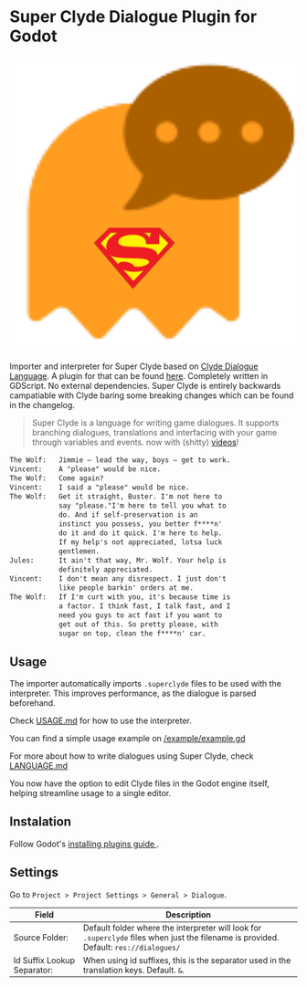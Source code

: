# Super Clyde Dialogue Plugin for Godot

<p align="center"><img src="icon.png" alt=/></p>

Importer and interpreter for Super Clyde based on [Clyde Dialogue Language](https://github.com/viniciusgerevini/clyde). A plugin for that can be found [here](https://github.com/viniciusgerevini/godot-clyde-dialogue). Completely written in GDScript. No external dependencies. Super Clyde is entirely backwards campatiable with Clyde baring some breaking changes which can be found in the changelog. 

> Super Clyde is a language for writing game dialogues. It supports branching dialogues, translations and interfacing with your game through variables and events. now with (shitty) [videos](https://www.youtube.com/playlist?list=PL5jCxg8GFqU4noTnHmy_O1lISN8bFMK8Z)!

```
The Wolf:   Jimmie – lead the way, boys – get to work.
Vincent:    A "please" would be nice.
The Wolf:   Come again?
Vincent:    I said a "please" would be nice.
The Wolf:   Get it straight, Buster. I'm not here to
            say "please."I'm here to tell you what to
            do. And if self-preservation is an
            instinct you possess, you better f****n'
            do it and do it quick. I'm here to help.
            If my help's not appreciated, lotsa luck
            gentlemen.
Jules:      It ain't that way, Mr. Wolf. Your help is
            definitely appreciated.
Vincent:    I don't mean any disrespect. I just don't
            like people barkin' orders at me.
The Wolf:   If I'm curt with you, it's because time is
            a factor. I think fast, I talk fast, and I
            need you guys to act fast if you want to
            get out of this. So pretty please, with
            sugar on top, clean the f****n' car.
```

## Usage

The importer automatically imports `.superclyde` files to be used with the interpreter. This improves performance, as the dialogue is parsed beforehand.

Check [USAGE.md](./USAGE.md) for how to use the interpreter.

You can find a simple usage example on [/example/example.gd](./example/example.gd)

For more about how to write dialogues using Super Clyde, check [LANGUAGE.md](https://github.com/PaganSeaWitch/Super-Clyde-Godot-Plugin/blob/master/LANGUAGE.md)

You now have the option to edit Clyde files in the Godot engine itself, helping streamline usage to a single editor. 

## Instalation

Follow Godot's [ installing plugins guide ]( https://docs.godotengine.org/en/stable/tutorials/plugins/editor/installing_plugins.html).


## Settings

Go to `Project > Project Settings > General > Dialogue`.

| Field                   | Description |
| ----------------------- | ----------- |
| Source Folder: | Default folder where the interpreter will look for `.superclyde` files when just the filename is provided. Default: `res://dialogues/` |
| Id Suffix Lookup Separator: | When using id suffixes, this is the separator used in the translation keys. Default. `&`.|
